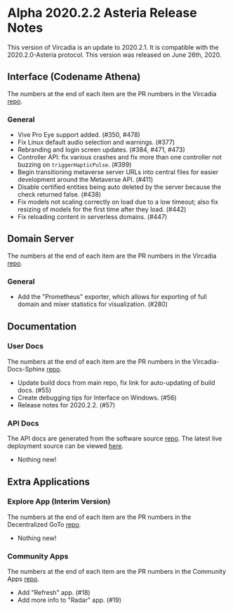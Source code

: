 # Alpha 2020.2.2 Asteria Release Notes

This version of Vircadia is an update to 2020.2.1. It is compatible with the 2020.2.0-Asteria protocol. This version was released on June 26th, 2020.

## Interface (Codename Athena)

The numbers at the end of each item are the PR numbers in the Vircadia [repo](https://github.com/vircadia/vircadia).

### General

* Vive Pro Eye support added. (#350, #478)
* Fix Linux default audio selection and warnings. (#377)
* Rebranding and login screen updates. (#384, #471, #473)
* Controller API: fix various crashes and fix more than one controller not buzzing on `triggerHapticPulse`. (#399)
* Begin transitioning metaverse server URLs into central files for easier development around the Metaverse API. (#411)
* Disable certified entities being auto deleted by the server because the check returned false. (#438)
* Fix models not scaling correctly on load due to a low timeout; also fix resizing of models for the first time after they load. (#442)
* Fix reloading content in serverless domains. (#447)

## Domain Server

The numbers at the end of each item are the PR numbers in the Vircadia [repo](https://github.com/vircadia/vircadia).

### General

* Add the "Prometheus" exporter, which allows for exporting of full domain and mixer statistics for visualization. (#280)

## Documentation

### User Docs

The numbers at the end of each item are the PR numbers in the Vircadia-Docs-Sphinx [repo](https://github.com/vircadia/vircadia-docs-sphinx).

* Update build docs from main repo, fix link for auto-updating of build docs. (#55)
* Create debugging tips for Interface on Windows. (#56)
* Release notes for 2020.2.2. (#57)

### API Docs

The API docs are generated from the software source [repo](https://github.com/vircadia/vircadia).
The latest live deployment source can be viewed [here](https://github.com/vircadia/vircadia-api-docs).

* Nothing new!

## Extra Applications

### Explore App (Interim Version)

The numbers at the end of each item are the PR numbers in the Decentralized GoTo [repo](https://github.com/vircadia/Decentralized_GoTo_Experimental).

* Nothing new!

### Community Apps

The numbers at the end of each item are the PR numbers in the Community Apps [repo](https://github.com/vircadia/community-apps).

* Add "Refresh" app. (#18)
* Add more info to "Radar" app. (#19)
